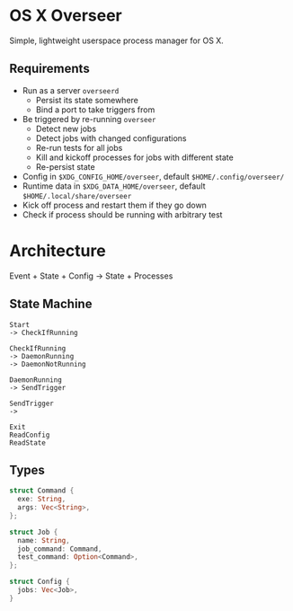 # OS X Overseer

Simple, lightweight userspace process manager for OS X.

## Requirements

- Run as a server `overseerd`
  - Persist its state somewhere
  - Bind a port to take triggers from
- Be triggered by re-running `overseer`
  - Detect new jobs
  - Detect jobs with changed configurations
  - Re-run tests for all jobs
  - Kill and kickoff processes for jobs with different state
  - Re-persist state
- Config in `$XDG_CONFIG_HOME/overseer`, default `$HOME/.config/overseer/`
- Runtime data in `$XDG_DATA_HOME/overseer`, default `$HOME/.local/share/overseer`
- Kick off process and restart them if they go down
- Check if process should be running with arbitrary test

# Architecture

Event + State + Config -> State + Processes

## State Machine

```
Start
-> CheckIfRunning

CheckIfRunning
-> DaemonRunning
-> DaemonNotRunning

DaemonRunning
-> SendTrigger

SendTrigger
-> 

Exit
ReadConfig
ReadState

```

## Types

```rust
struct Command {
  exe: String,
  args: Vec<String>,
};

struct Job { 
  name: String,
  job_command: Command,
  test_command: Option<Command>,
};

struct Config {
  jobs: Vec<Job>,
}
```
